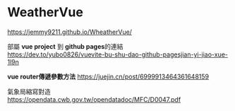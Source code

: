# WeatherVue  

https://jemmy9211.github.io/WheatherVue/  

部屬 **vue project** 到 **github pages**的連結  
https://dev.to/yubo0826/vuevite-bu-shu-dao-github-pagesjian-yi-jiao-xue-1l9n  

**vue router傳遞參數方法**
https://juejin.cn/post/6999913464361648159

氣象局縮寫對造  
https://opendata.cwb.gov.tw/opendatadoc/MFC/D0047.pdf
